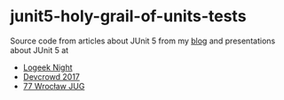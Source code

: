 # junit5-holy-grail-of-units-tests

Source code from articles about JUnit 5 from my [blog](https://koziolekweb.pl/junit-5/) and presentations about JUnit 5 at

* [Logeek Night](https://www.facebook.com/events/1571805536182863/)
* [Devcrowd 2017](http://devcrowd.pl/)
* [77 Wrocław JUG](https://www.meetup.com/pl-PL/WroclawJUG/events/239512918/)
